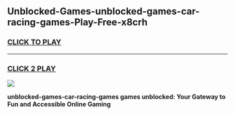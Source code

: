 
## Unblocked-Games-unblocked-games-car-racing-games-Play-Free-x8crh
<h3>
<a href="https://premium76.site?title=unblocked-games-car-racing-games&ref=20A">CLICK TO PLAY</a></h3>
<hr>

<h3>
<a href="https://premium76.site?title=unblocked-games-car-racing-games&ref=20A">CLICK 2 PLAY</a>
  
</h3>

<a href="https://premium76.site?title=unblocked-games-car-racing-games&ref=20A"><img src="https://clearcache.store/games.png"></a>


**unblocked-games-car-racing-games games unblocked: Your Gateway to Fun and Accessible Online Gaming**
